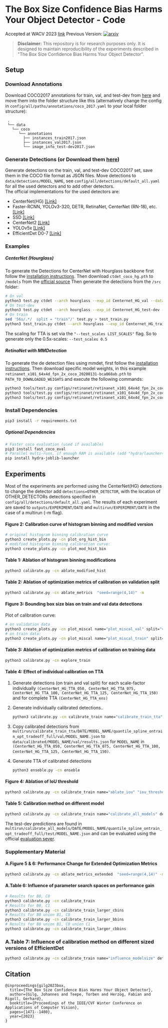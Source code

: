 # The Box Size Confidence Bias Harms Your Object Detector - Code
Accepted at WACV 2023 [link](https://openaccess.thecvf.com/content/WACV2023/papers/Gilg_The_Box_Size_Confidence_Bias_Harms_Your_Object_Detector_WACV_2023_paper.pdf)
Previous Version:
[![arxiv](https://img.shields.io/badge/arXiv-cs.CV:2112.01901-B31B1B.svg)](https://arxiv.org/abs/2112.01901)

> **Disclaimer:**
>This repository is for research purposes only. It is designed to maintain reproducibility of the experiments described in "The Box Size Confidence Bias Harms Your Object Detector".

## Setup
### Download Annotations
Download COCO2017 annotations for train, val, and test-dev from [here](https://cocodataset.org/#download)
and move them into the folder structure like this (alternatively change the config in `config/all/paths/annotations/coco_2017.yaml` to your local folder structure): 
```
 .
 └── data
   └── coco
      └── annotations
        ├── instances_train2017.json
        ├── instances_val2017.json
        └── image_info_test-dev2017.json
```

### Generate Detections (or Download them [here](https://github.com/Blueblue4/Object-Detection-Confidence-Bias/releases/tag/v0.1))

Generate detections on the train, val, and test-dev COCO2017 set, save them in the COCO file format as JSON files.
Move detections to `data/detections/MODEL_NAME`, see `config/all/detections/default_all.yaml` for all the used detectors and to add other detectors.  
The official implementations for the used detectors are:

- CenterNet(HG) [[Link]](https://github.com/xingyizhou/CenterNet)
- Faster-RCNN, YOLOv3-320, DETR, RetinaNet, CenterNet (RN-18), etc. [[Link]](https://github.com/open-mmlab/mmdetection)
- SSD [[Link]](https://github.com/NVIDIA/DeepLearningExamples/tree/master/PyTorch/Detection/SSD)
- CenterNet2 [[Link]](https://github.com/xingyizhou/CenterNet2)
- YOLOv5x [[Link]](https://github.com/ultralytics/yolov5)
- EfficientDet D0-7 [[Link]](https://github.com/google/automl/tree/master/efficientdet)

### Examples 
##### CenterNet (Hourglass)
To generate the Detections for CenterNet with Hourglass backbone first follow the [installation instructions](https://github.com/xingyizhou/CenterNet/blob/master/readme/INSTALL.md). Then download `ctdet_coco_hg.pth` to `/models` from the [official source](https://github.com/xingyizhou/CenterNet/blob/master/readme/MODEL_ZOO.md)
Then generate the detections from the `/src` folder:  
```bash
# On val
python3 test.py ctdet --arch hourglass --exp_id Centernet_HG_val --dataset coco --load_model ../models/ctdet_coco_hg.pth 
# On test-dev
python3 test.py ctdet --arch hourglass --exp_id Centernet_HG_test-dev --dataset coco --load_model ../models/ctdet_coco_hg.pth --trainval
# On train
sed '56s/.*/  split = "train"/' test.py > test_train.py
python3 test_train.py ctdet --arch hourglass --exp_id Centernet_HG_train --dataset coco --load_model ../models/ctdet_coco_hg.pth
```

The scaling for TTA is set via the `"--test_scales LIST_SCALES"` flag. So to generate only the 0.5x-scales: `--test_scales 0.5`

##### RetinaNet with MMDetection
To generate the de detection files using mmdet, first follow the [installation instructions](https://github.com/open-mmlab/mmdetection/blob/master/docs/get_started.md). Then download specific model weights, in this example `retinanet_x101_64x4d_fpn_2x_coco_20200131-bca068ab.pth` to `PATH_TO_DOWNLOADED_WEIGHTS` and execute the following commands:
```bash
python3 tools/test.py configs/retinanet/retinanet_x101_64x4d_fpn_2x_coco.py PATH_TO_DOWNLOADED_WEIGHTS/retinanet_x101_64x4d_fpn_2x_coco_20200131-bca068ab.pth  --eval bbox --eval-options jsonfile_prefix='PATH_TO_THIS_REPO/detections/retinanet_x101_64x4d_fpn_2x/train2017' --cfg-options data.test.img_prefix='PATH_TO_COCO_IMGS/train2017' data.test.ann_file='PATH_TO_COCO_ANNS/annotations/instances_train2017.json'
python3 tools/test.py configs/retinanet/retinanet_x101_64x4d_fpn_2x_coco.py PATH_TO_DOWNLOADED_WEIGHTS/retinanet_x101_64x4d_fpn_2x_coco_20200131-bca068ab.pth  --eval bbox --eval-options jsonfile_prefix='PATH_TO_THIS_REPO/detections/retinanet_x101_64x4d_fpn_2x/val2017' --cfg-options data.test.img_prefix='PATH_TO_COCO_IMGS/val2017' data.test.ann_file='PATH_TO_COCO_ANNS/annotations/instances_val2017.json'
python3 tools/test.py configs/retinanet/retinanet_x101_64x4d_fpn_2x_coco.py PATH_TO_DOWNLOADED_WEIGHTS/retinanet_x101_64x4d_fpn_2x_coco_20200131-bca068ab.pth  --eval bbox --eval-options jsonfile_prefix='PATH_TO_THIS_REPO/detections/retinanet_x101_64x4d_fpn_2x/test-dev2017' --cfg-options data.test.img_prefix='PATH_TO_COCO_IMGS/test2017' data.test.ann_file='PATH_TO_COCO_ANNS/annotations/image_info_test-dev2017.json'
```
### Install Dependencies
```bash
pip3 install -r requirements.txt
```
##### Optional Dependencies
```bash
# Faster coco evaluation (used if available)
pip3 install fast_coco_eval
# Parallel multi-runs, if enough RAM is available (add "hydra/launcher=joblib" to every command with -m flag)
pip install hydra-joblib-launcher
```

## Experiments
Most of the experiments are performed using the CenterNet(HG) detections to change the detector add `detections=OTHER_DETECTOR`, with the location of OTHER_DETECTORs detections specified in `config/all/detections/default_all.yaml`.
The results of each experiment are saved to `outputs/EXPERIMENT/DATE` and `multirun/EXPERIMENT/DATE` in the case of a multirun (-m flag).

#### Figure 2: Calibration curve of histogram binning and modified version
```bash
# original histogram binning calibration curve
python3 create_plots.py -cn plot_org_hist_bin
# modified histogram binning calibration curve:
python3 create_plots.py -cn plot_mod_hist_bin
```

#### Table 1: Ablation  of  histogram  binning  modifications
```bash
python3 calibrate.py -cn ablate_modified_hist 
```

#### Table 2: Ablation of optimization metrics of calibration on validation split
```bash
python3 calibrate.py -cn ablate_metrics  "seed=range(4,14)" -m
```

#### Figure 3: Bounding box size bias on train and val data detections
Plot of calibration curve:
```bash
# on validation data
python3 create_plots.py -cn plot_miscal name="plot_miscal_val" split="val"
# on train data:
python3 create_plots.py -cn plot_miscal name="plot_miscal_train" split="train" calib.conf_bins=20
```

#### Table 3: Ablation of optimization metrics of calibration on training data
```bash
python3 calibrate.py -cn explore_train
```

#### Table 4: Effect of individual calibration on TTA
1. Generate detections (on train and val split) for each scale-factor individually `(CenterNet_HG_TTA_050, CenterNet_HG_TTA_075, CenterNet_HG_TTA_100, CenterNet_HG_TTA_125, CenterNet_HG_TTA_150)` and for complete TTA `(CenterNet_HG_TTA_ens)`

2. Generate individually calibrated detections..
    ```bash
    python3 calibrate.py -cn calibrate_train name="calibrate_train_tta" detector="CenterNet_HG_TTA_050","CenterNet_HG_TTA_075","CenterNet_HG_TTA_100","CenterNet_HG_TTA_125","CenterNet_HG_TTA_150","CenterNet_HG_TTA_ens" -m
    ```
3. Copy calibrated detections from `multirun/calibrate_train_tta/DATE/MODEL_NAME/quantile_spline_ontrain_opt_tradeoff_full/val/MODEL_NAME.json` to `data/calibrated/MODEL_NAME/val/results.json` for `MODEL_NAME` in `(CenterNet_HG_TTA_050, CenterNet_HG_TTA_075, CenterNet_HG_TTA_100, CenterNet_HG_TTA_125, CenterNet_HG_TTA_150)`.
4. Generate TTA of calibrated detections  
    ```bash
    python3 enseble.py -cn enseble
    ```

#### Figure 4: Ablation of IoU threshold
```bash
python3 calibrate.py -cn calibrate_train name="ablate_iou" "iou_threshold=range(0.5,0.96,0.05)" -m
```

#### Table 5: Calibration method on different model
```bash
python3 calibrate.py -cn calibrate_train name="calibrate_all_models" detector=LIST_ALL_MODELS -m
```
The test-dev predictions are found in `multirun/calibrate_all_models/DATE/MODEL_NAME/quantile_spline_ontrain_opt_tradeoff_full/test/MODEL_NAME.json` and can be evaluated using the official [evaluation sever](https://cocodataset.org/#upload).

### Supplementary Material

#### A.Figure 5 & 6: Performance Change for Extended Optimization Metrics
```bash
python3 calibrate.py -cn ablate_metrics_extended  "seed=range(4,14)" -m
```

#### A.Table 6: Influence of parameter search spaces on performance gain
```bash
# Results for B0, C0
python3 calibrate.py -cn calibrate_train
# Results for B0, C1
python3 calibrate.py -cn calibrate_train_larger_cbins
# Results for B0 union B1, C0
python3 calibrate.py -cn calibrate_train_larger_bbins
# Results for B0 union B1, C0 union C1
python3 calibrate.py -cn calibrate_train_larger_cbbins
```

### A.Table 7: Influence of calibration method on different sized versions of EfficientDet
```bash
python3 calibrate.py -cn calibrate_train name="influence_modelsize" detector="Efficientdet_D0","Efficientdet_D1","Efficientdet_D2","Efficientdet_D3","Efficientdet_D4","Efficientdet_D5","Efficientdet_D6","Efficientdet_D7" -m
```


## Citation
```
@inproceedings{gilg2023box,
  title={The Box Size Confidence Bias Harms Your Object Detector},
  author={Gilg, Johannes and Teepe, Torben and Herzog, Fabian and Rigoll, Gerhard},
  booktitle={Proceedings of the IEEE/CVF Winter Conference on Applications of Computer Vision},
  pages={1471--1480},
  year={2023}
}

```   
